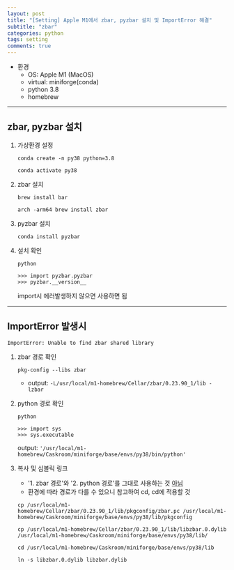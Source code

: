 ```yaml
---
layout: post
title: "[Setting] Apple M1에서 zbar, pyzbar 설치 및 ImportError 해결"
subtitle: "zbar"
categories: python
tags: setting
comments: true
---
```


* 환경
    - OS: Apple M1 (MacOS)
    - virtual: miniforge(conda)
    - python 3.8
    - homebrew

* * *

## zbar, pyzbar 설치
1. 가상환경 설정
    ```
    conda create -n py38 python=3.8

    conda activate py38
    ```

2. zbar 설치
    ```
    brew install bar

    arch -arm64 brew install zbar
    ```

3. pyzbar 설치
    ```
    conda install pyzbar
    ```

4. 설치 확인
    ```
    python

    >>> import pyzbar.pyzbar
    >>> pyzbar.__version__
    ```
    import시 에러발생하지 않으면 사용하면 됨

* * *

## ImportError 발생시
`ImportError: Unable to find zbar shared library`

1. zbar 경로 확인
    ```
    pkg-config --libs zbar
    ```
    * output: `-L/usr/local/m1-homebrew/Cellar/zbar/0.23.90_1/lib -lzbar`

2. python 경로 확인
    ```
    python

    >>> import sys
    >>> sys.executable
    ```
    output: `'/usr/local/m1-homebrew/Caskroom/miniforge/base/envs/py38/bin/python'`

3. 복사 및 심볼릭 링크
    * '1. zbar 경로'와 '2. python 경로'를 그대로 사용하는 것 <u>아님</u>
    * 환경에 따라 경로가 다를 수 있으니 참고하여 cd, cd에 적용할 것

    ```
    cp /usr/local/m1-homebrew/Cellar/zbar/0.23.90_1/lib/pkgconfig/zbar.pc /usr/local/m1-homebrew/Caskroom/miniforge/base/envs/py38/lib/pkgconfig

    cp /usr/local/m1-homebrew/Cellar/zbar/0.23.90_1/lib/libzbar.0.dylib /usr/local/m1-homebrew/Caskroom/miniforge/base/envs/py38/lib/

    cd /usr/local/m1-homebrew/Caskroom/miniforge/base/envs/py38/lib

    ln -s libzbar.0.dylib libzbar.dylib
    ```